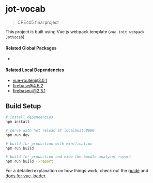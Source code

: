 # jot-vocab

> CPE405 final project

This project is built using Vue.js webpack template (`vue init webpack JotVocab`)

#### Related Global Packages
+

#### Related Local Dependencies
+ vue-router@3.0.1
+ firebase@4.6.2
+ firebaseui@2.5.1

## Build Setup

``` bash
# install dependencies
npm install

# serve with hot reload at localhost:8080
npm run dev

# build for production with minification
npm run build

# build for production and view the bundle analyzer report
npm run build --report
```

For a detailed explanation on how things work, check out the [guide](http://vuejs-templates.github.io/webpack/) and [docs for vue-loader](http://vuejs.github.io/vue-loader).
